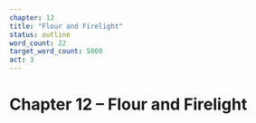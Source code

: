 ```yaml
---
chapter: 12
title: "Flour and Firelight"
status: outline
word_count: 22
target_word_count: 5000
act: 3
---
```


# Chapter 12 – Flour and Firelight
